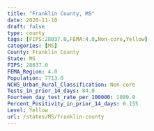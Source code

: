 ```yaml
---
title: "Franklin County, MS"
date: 2020-11-10
draft: false
type: county
tags: [FIPS:28037.0,FEMA:4.0,Non-core,Yellow]
categories: [MS]
County: Franklin County
State: MS
FIPS: 28037.0
FEMA_Region: 4.0
Population: 7713.0
NCHS_Urban_Rural_Classification: Non-core
Tests_in_prior_14_days: 84.0
Fourteen_day_test_rate_per_100000: 1089.0
Percent_Positivity_in_prior_14_days: 0.155
Level: Yellow
url: /states/MS/franklin-county
---
```



